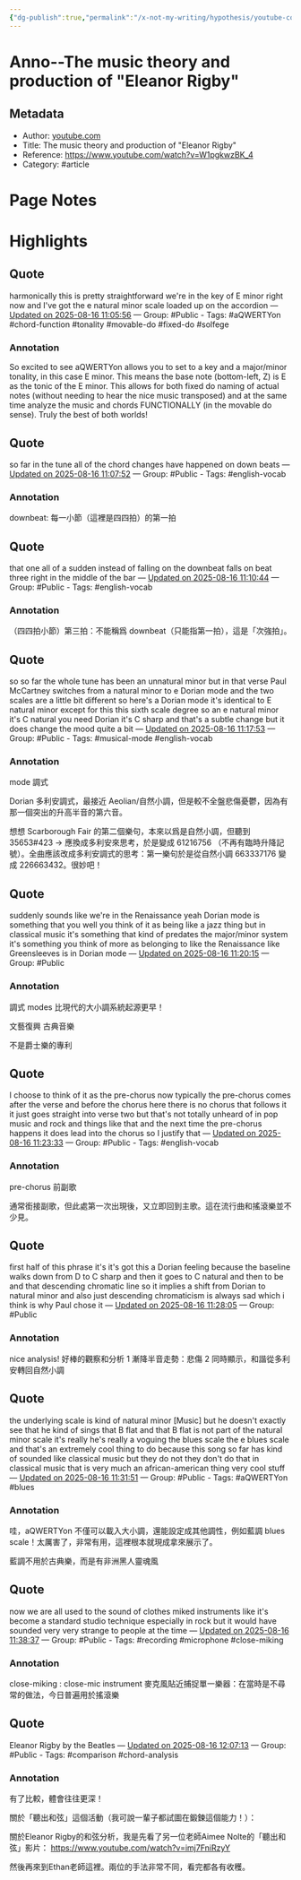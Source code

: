 ```yaml
---
{"dg-publish":true,"permalink":"/x-not-my-writing/hypothesis/youtube-com/the-music-theory-and-production-of-eleanor-rigby/","tags":["#article","#Public","#aQWERTYon","#chord-function","#tonality","#movable-do","#fixed-do","#solfege","#english-vocab","#musical-mode","#blues","#recording","#microphone","#close-miking","#comparison","#chord-analysis"],"noteIcon":"2"}
---
```



# Anno--The music theory and production of "Eleanor Rigby"

## Metadata
- Author: [youtube.com]()
- Title: The music theory and production of "Eleanor Rigby"
- Reference: https://www.youtube.com/watch?v=W1pgkwzBK_4
- Category: #article

# Page Notes
# Highlights
## Quote
harmonically this is pretty straightforward we're in the key of E minor right now and I've got the e natural minor scale loaded up on the accordion 
— [Updated on 2025-08-16 11:05:56](https://hyp.is/qCCNsnrLEfCytFvv8A_tfA/www.youtube.com/watch?v=W1pgkwzBK_4) — Group: #Public
    - Tags:  #aQWERTYon  #chord-function  #tonality  #movable-do  #fixed-do  #solfege 
    
### Annotation
So excited to see aQWERTYon allows you to set to a key and a major/minor tonality, in this case E minor. This means the base note (bottom-left, Z) is E as the tonic of the E minor. This allows for both fixed do naming of actual notes (without needing to hear the nice music transposed) and at the same time analyze the music and chords FUNCTIONALLY (in the movable do sense). Truly the best of both worlds!
## Quote
so far in the tune all of the chord changes have happened on down beats 
— [Updated on 2025-08-16 11:07:52](https://hyp.is/7Q4hbnrLEfCbhZcRaBA2eA/www.youtube.com/watch?v=W1pgkwzBK_4) — Group: #Public
    - Tags:  #english-vocab 
    
### Annotation
downbeat: 每一小節（這裡是四四拍）的第一拍
## Quote
that one all of a sudden instead of falling on the downbeat falls on beat three right in the middle of the bar 
— [Updated on 2025-08-16 11:10:44](https://hyp.is/JRjPMnrMEfCSfFtejTcVCA/www.youtube.com/watch?v=W1pgkwzBK_4) — Group: #Public
    - Tags:  #english-vocab 
    
### Annotation
（四四拍小節）第三拍：不能稱爲 downbeat（只能指第一拍），這是「次強拍」。
## Quote
so so far the whole tune has been an unnatural minor but in that verse Paul McCartney switches from a natural minor to e Dorian mode and the two scales are a little bit different so here's a Dorian mode it's identical to E natural minor except for this this sixth scale degree so an e natural minor it's C natural you need Dorian it's C sharp and that's a subtle change but it does change the mood quite a bit 
— [Updated on 2025-08-16 11:17:53](https://hyp.is/U0jX1HrNEfCEncszm8BCuQ/www.youtube.com/watch?v=W1pgkwzBK_4) — Group: #Public
    - Tags:  #musical-mode  #english-vocab 
    
### Annotation
mode 調式

Dorian 多利安調式，最接近 Aeolian/自然小調，但是較不全盤悲傷憂鬱，因為有那一個突出的升高半音的第六音。

想想 Scarborough Fair 的第二個樂句，本來以爲是自然小調，但聽到 35653#423 -> 應換成多利安來思考，於是變成 61216756 （不再有臨時升降記號）。全曲應該改成多利安調式的思考：第一樂句於是從自然小調 663337176 變成 226663432。很妙吧！
## Quote
suddenly sounds like we're in the Renaissance yeah Dorian mode is something that you well you think of it as being like a jazz thing but in classical music it's something that kind of predates the major/minor system it's something you think of more as belonging to like the Renaissance like Greensleeves is in Dorian mode 
— [Updated on 2025-08-16 11:20:15](https://hyp.is/p-nw_HrNEfCiWCd-DoAKMQ/www.youtube.com/watch?v=W1pgkwzBK_4) — Group: #Public
    
### Annotation
調式 modes 比現代的大小調系統起源更早！

文藝復興 古典音樂

不是爵士樂的專利
## Quote
I choose to think of it as the pre-chorus now typically the pre-chorus comes after the verse and before the chorus here there is no chorus that follows it it just goes straight into verse two but that's not totally unheard of in pop music and rock and things like that and the next time the pre-chorus happens it does lead into the chorus so I justify that 
— [Updated on 2025-08-16 11:23:33](https://hyp.is/HlyrgHrOEfC8RhMBad3Utg/www.youtube.com/watch?v=W1pgkwzBK_4) — Group: #Public
    - Tags:  #english-vocab 
    
### Annotation
pre-chorus 前副歌

通常銜接副歌，但此處第一次出現後，又立即回到主歌。這在流行曲和搖滾樂並不少見。
## Quote
first half of this phrase it's it's got this a Dorian feeling because the baseline walks down from D to C sharp and then it goes to C natural and then to be and that descending chromatic line so it implies a shift from Dorian to natural minor and also just descending chromaticism is always sad which i think is why Paul chose it 
— [Updated on 2025-08-16 11:28:05](https://hyp.is/wFaSmHrOEfCSIzcjokBDSA/www.youtube.com/watch?v=W1pgkwzBK_4) — Group: #Public
    
### Annotation
nice analysis! 好棒的觀察和分析
1 漸降半音走勢：悲傷
2 同時顯示，和諧從多利安轉回自然小調
## Quote
the underlying scale is kind of natural minor [Music] but he doesn't exactly see that he kind of sings that B flat and that B flat is not part of the natural minor scale it's really he's really a voguing the blues scale the e blues scale and that's an extremely cool thing to do because this song so far has kind of sounded like classical music but they do not they don't do that in classical music that is very much an african-american thing very cool stuff 
— [Updated on 2025-08-16 11:31:51](https://hyp.is/RuJMbHrPEfCQCncx-ffbbw/www.youtube.com/watch?v=W1pgkwzBK_4) — Group: #Public
    - Tags:  #aQWERTYon  #blues 
    
### Annotation
哇，aQWERTYon 不僅可以載入大小調，還能設定成其他調性，例如藍調 blues scale！太厲害了，非常有用，這裡根本就現成拿來展示了。

藍調不用於古典樂，而是有非洲黑人靈魂風
## Quote
now we are all used to the sound of clothes miked instruments like it's become a standard studio technique especially in rock but it would have sounded very very strange to people at the time 
— [Updated on 2025-08-16 11:38:37](https://hyp.is/CHP4nnrQEfCVt_8YfEFs3w/www.youtube.com/watch?v=W1pgkwzBK_4) — Group: #Public
    - Tags:  #recording  #microphone  #close-miking 
    
### Annotation
close-miking : close-mic instrument 麥克風貼近捕捉單一樂器：在當時是不尋常的做法，今日普遍用於搖滾樂
## Quote
Eleanor Rigby by the Beatles 
— [Updated on 2025-08-16 12:07:13](https://hyp.is/QH8t_HrREfCjm0t69PZarg/www.youtube.com/watch?v=W1pgkwzBK_4) — Group: #Public
    - Tags:  #comparison  #chord-analysis 
    
### Annotation
有了比較，體會往往更深！

關於「聽出和弦」這個活動（我可說一輩子都試圖在鍛鍊這個能力！）：

關於Eleanor Rigby的和弦分析，我是先看了另一位老師Aimee Nolte的「聽出和弦」影片：
https://www.youtube.com/watch?v=imj7FniRzyY

然後再來到Ethan老師這裡。兩位的手法非常不同，看完都各有收穫。






